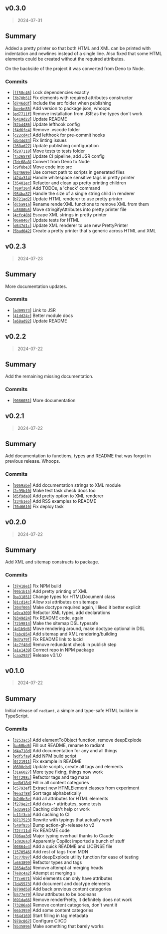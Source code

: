 ## v0.3.0
> 2024-07-31

## Summary

Added a pretty printer so that both HTML and XML can be printed with 
indentation and newlines instead of a single line. Also fixed that some
HTML elements could be created without the required attributes.

On the backside of the project it was converted from Deno to Node.

### Commits
- [[`ff58c46`](https://github.com/sondr3/radiant/commit/ff58c46)] Lock dependencies exactly
- [[`3b70b51`](https://github.com/sondr3/radiant/commit/3b70b51)] Fix elements with required attributes constructor
- [[`d746ddf`](https://github.com/sondr3/radiant/commit/d746ddf)] Include the src folder when publishing
- [[`beebe85`](https://github.com/sondr3/radiant/commit/beebe85)] Add version to package.json, whoops
- [[`ed7711f`](https://github.com/sondr3/radiant/commit/ed7711f)] Remove installation from JSR as the types don't work
- [[`6419d22`](https://github.com/sondr3/radiant/commit/6419d22)] Update README
- [[`52bd486`](https://github.com/sondr3/radiant/commit/52bd486)] Update lefthook config
- [[`f4d6fc4`](https://github.com/sondr3/radiant/commit/f4d6fc4)] Remove .vscode folder
- [[`c22cd4c`](https://github.com/sondr3/radiant/commit/c22cd4c)] Add lefthook for pre-commit hooks
- [[`db4dd34`](https://github.com/sondr3/radiant/commit/db4dd34)] Fix linting issues
- [[`268ad27`](https://github.com/sondr3/radiant/commit/268ad27)] Update publishing configuration
- [[`d287118`](https://github.com/sondr3/radiant/commit/d287118)] Move tests to tests folder
- [[`7a26578`](https://github.com/sondr3/radiant/commit/7a26578)] Update CI pipeline, add JSR config
- [[`7dc68a8`](https://github.com/sondr3/radiant/commit/7dc68a8)] Convert from Deno to Node
- [[`c9f8be3`](https://github.com/sondr3/radiant/commit/c9f8be3)] Move code into src
- [[`624669e`](https://github.com/sondr3/radiant/commit/624669e)] Use correct path to scripts in generated files
- [[`424a314`](https://github.com/sondr3/radiant/commit/424a314)] Handle whitespace sensitive tags in pretty printer
- [[`35401ec`](https://github.com/sondr3/radiant/commit/35401ec)] Refactor and clean up pretty printing children
- [[`769f364`](https://github.com/sondr3/radiant/commit/769f364)] Add TODOs, a 'check' command
- [[`954ba37`](https://github.com/sondr3/radiant/commit/954ba37)] Handle the size of a single string child in renderer
- [[`b721ad2`](https://github.com/sondr3/radiant/commit/b721ad2)] Update HTML renderer to use pretty printer
- [[`dcba91a`](https://github.com/sondr3/radiant/commit/dcba91a)] Rename renderXML functions to remove XML from them
- [[`a5880b5`](https://github.com/sondr3/radiant/commit/a5880b5)] Move stringifyAttributes into pretty printer file
- [[`4cfc48b`](https://github.com/sondr3/radiant/commit/4cfc48b)] Escape XML strings in pretty printer
- [[`06e8467`](https://github.com/sondr3/radiant/commit/06e8467)] Update tests for HTML
- [[`d647d1c`](https://github.com/sondr3/radiant/commit/d647d1c)] Update XML renderer to use new PrettyPrinter
- [[`5bad042`](https://github.com/sondr3/radiant/commit/5bad042)] Create a pretty printer that's generic across HTML and XML

## v0.2.3

> 2024-07-23

## Summary

More documentation updates.

### Commits

- [[`ad09573`](https://github.com/sondr3/radiant/commit/ad09573)] Link to JSR
- [[`41dd24c`](https://github.com/sondr3/radiant/commit/41dd24c)] Better module docs
- [[`a68ad92`](https://github.com/sondr3/radiant/commit/a68ad92)] Update README

## v0.2.2

> 2024-07-22

## Summary

Add the remaining missing documentation.

### Commits

- [[`9086051`](https://github.com/sondr3/radiant)] More documentation

## v0.2.1

> 2024-07-22

## Summary

Add documentation to functions, types and README that was forgot in previous release. Whoops.

### Commits

- [[`5069abe`](https://github.com/sondr3/radiant/commit/5069abe)] Add documentation strings to XML module
- [[`2c95b10`](https://github.com/sondr3/radiant/commit/2c95b10)] Make test task check docs too
- [[`d5f9da0`](https://github.com/sondr3/radiant/commit/d5f9da0)] Add pretty option to XML renderer
- [[`234b1e5`](https://github.com/sondr3/radiant/commit/234b1e5)] Add RSS examples to README
- [[`70d6610`](https://github.com/sondr3/radiant/commit/70d6610)] Fix deploy task

## v0.2.0

> 2024-07-22

## Summary

Add XML and sitemap constructs to package.

### Commits

- [[`37418e1`](https://github.com/sondr3/radiant/commit/37418e1)] Fix NPM build
- [[`99b1b15`](https://github.com/sondr3/radiant/commit/99b1b15)] Add pretty printing of XML
- [[`ba31851`](https://github.com/sondr3/radiant/commit/ba31851)] Change types for HTMLDocument class
- [[`81cd14c`](https://github.com/sondr3/radiant/commit/81cd14c)] Allow xsi attributes on sitemaps
- [[`204f005`](https://github.com/sondr3/radiant/commit/204f005)] Make doctype required again, I liked it better
  explicit
- [[`a9ca309`](https://github.com/sondr3/radiant/commit/a9ca309)] Refactor XML types, add declarations
- [[`9349d24`](https://github.com/sondr3/radiant/commit/9349d24)] Fix README code, again
- [[`72b9814`](https://github.com/sondr3/radiant/commit/72b9814)] Make the sitemap DSL typesafe
- [[`4d1b9d6`](https://github.com/sondr3/radiant/commit/4d1b9d6)] Move rendering around, make doctype optional in DSL
- [[`7abc854`](https://github.com/sondr3/radiant/commit/7abc854)] Add sitemap and XML rendering/building
- [[`8d7a79f`](https://github.com/sondr3/radiant/commit/8d7a79f)] Fix README link to lucid
- [[`4c7f48d`](https://github.com/sondr3/radiant/commit/4c7f48d)] Remove redundant check in publish step
- [[`a1e1439`](https://github.com/sondr3/radiant/commit/a1e1439)] Correct repo in NPM package
- [[`caa2937`](https://github.com/sondr3/radiant/commit/caa2937)] Release v0.1.0

## v0.1.0

> 2024-07-22

## Summary

Initial release of `radiant`, a simple and type-safe HTML builder in TypeScript.

### Commits

- [[`3253ac5`](https://github.com/sondr3/radiant/commit/3253ac5)] Add elementToObject function, remove deepExplode
- [[`ba60bd6`](https://github.com/sondr3/radiant/commit/ba60bd6)] Fill out README, rename to radiant
- [[`d4a718d`](https://github.com/sondr3/radiant/commit/d4a718d)] Add documentation for any and all things
- [[`9df5fa9`](https://github.com/sondr3/radiant/commit/9df5fa9)] Add NPM build script
- [[`0f21911`](https://github.com/sondr3/radiant/commit/0f21911)] Fix example in README
- [[`6600cbd`](https://github.com/sondr3/radiant/commit/6600cbd)] Update scripts, create all tags and elements
- [[`31e6027`](https://github.com/sondr3/radiant/commit/31e6027)] More type fixing, things now work
- [[`9ff298c`](https://github.com/sondr3/radiant/commit/9ff298c)] Refactor tags and tag maps
- [[`ed8d18d`](https://github.com/sondr3/radiant/commit/ed8d18d)] Fill in all content categories
- [[`c5793ef`](https://github.com/sondr3/radiant/commit/c5793ef)] Extract new HTMLElement classes from experiment
- [[`9ea3f88`](https://github.com/sondr3/radiant/commit/9ea3f88)] Sort tags alphabetically
- [[`b2d6e3e`](https://github.com/sondr3/radiant/commit/b2d6e3e)] Add all attributes for HTML elements
- [[`f279e2c`](https://github.com/sondr3/radiant/commit/f279e2c)] Add `data-*` attributes, some tests
- [[`ad2a91b`](https://github.com/sondr3/radiant/commit/ad2a91b)] Caching didn't help or work
- [[`c11f3cb`](https://github.com/sondr3/radiant/commit/c11f3cb)] Add caching to CI
- [[`8717523`](https://github.com/sondr3/radiant/commit/8717523)] Rewrite with typings that actually work
- [[`540f835`](https://github.com/sondr3/radiant/commit/540f835)] Bump action-gh-release to v2
- [[`72ff11d`](https://github.com/sondr3/radiant/commit/72ff11d)] Fix README code
- [[`706aa3d`](https://github.com/sondr3/radiant/commit/706aa3d)] Major typing overhaul thanks to Claude
- [[`1d826a3`](https://github.com/sondr3/radiant/commit/1d826a3)] Apparently Copilot imported a bunch of stuff
- [[`00864e4`](https://github.com/sondr3/radiant/commit/00864e4)] Add a quick README and LICENSE file
- [[`1570546`](https://github.com/sondr3/radiant/commit/1570546)] Add rest of tags from MDN
- [[`3c77b97`](https://github.com/sondr3/radiant/commit/3c77b97)] Add deepExplode utility function for ease of testing
- [[`a663899`](https://github.com/sondr3/radiant/commit/a663899)] Refactor types and tags
- [[`2654a5b`](https://github.com/sondr3/radiant/commit/2654a5b)] Remove attempt at merging heads
- [[`7e8c4a2`](https://github.com/sondr3/radiant/commit/7e8c4a2)] Attempt at merging <head>s
- [[`77ce671`](https://github.com/sondr3/radiant/commit/77ce671)] Void elements can only have attributes
- [[`7d45573`](https://github.com/sondr3/radiant/commit/7d45573)] Add document and doctype elements
- [[`8799d58`](https://github.com/sondr3/radiant/commit/8799d58)] Add back previous content categories
- [[`b577e79`](https://github.com/sondr3/radiant/commit/b577e79)] Allow attributes to be booleans
- [[`691da66`](https://github.com/sondr3/radiant/commit/691da66)] Remove renderPretty, it definitely does not work
- [[`73206ab`](https://github.com/sondr3/radiant/commit/73206ab)] Remove content categories, don't want it
- [[`66b3959`](https://github.com/sondr3/radiant/commit/66b3959)] Add some content categories
- [[`f64d169`](https://github.com/sondr3/radiant/commit/f64d169)] Start filling in tag metadata
- [[`978c867`](https://github.com/sondr3/radiant/commit/978c867)] Configure CI/CD
- [[`5b35896`](https://github.com/sondr3/radiant/commit/5b35896)] Make something that barely works
